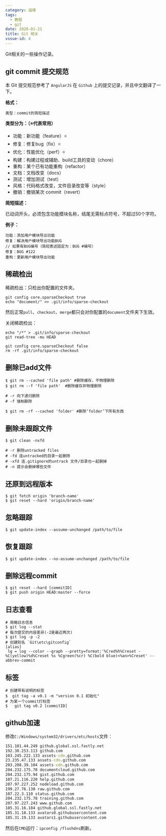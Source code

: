 ```yaml
---
category: 运维
tags:
  - 教程
  - git
date: 2020-01-21
title: Git 相关
vssue-id: 4
---
```


Git相关的一些操作记录。

<!-- more -->

## git commit 提交规范
本 Git 提交规范参考了 `AngularJS` 在 `Github` 上的提交记录，并且中文翻译了一下。

**格式：** 
```git
类型：commit的简短描述
```

**类型分为：（:star:代表常用）**

- 功能：新功能（feature）:star:
- 修复：修复bug（fix）:star:
- 优化：性能优化（perf）:star:
- 构建：构建过程或辅助、build工具的变动（chore）
- 重构：某个已有功能重构（refactor）
- 文档：文档改变（docs）
- 测试：增加测试（test）
- 风格：代码格式改变，文件目录改变等（style）
- 撤销：撤销某次 commit（revert）

**简短描述：**

已动词开头，必须包含功能模块名称，结尾无需标点符号，不超过50个字符。

**例子：**

```git
功能：添加用户模块导出功能
修复：解决用户模块导出功能BUG
// 如果有BUG编号（简短表述固定为：BUG #编号）
修复：BUG #122
重构：更新用户模块导出功能
```


## 稀疏检出

稀疏检出：只检出你配置的文件夹。

```git
git config core.sparseCheckout true
echo "document/" >> .git/info/sparse-checkout
```

然后正常`pull`、`checkout`、`merge`都只会对你配置的`document`文件夹下生效。

关闭稀疏检出：

```git
echo "/*" > .git/info/sparse-checkout
git read-tree -mu HEAD

git config core.sparseCheckout false
rm -rf .git/info/sparse-checkout
```

## 删除已add文件

```git
$ git rm --cached 'file path' #删除缓存，不物理删除
$ git rm --f 'file path'  #删除缓存并物理删除

# -r 向下递归删除
# -f 强制删除

$ git rm -rf --cached 'folder' #删除‘folder’下所有东西
```
## 删除未跟踪文件
```git
$ git clean -nxfd

# -r 删除untracked files
# -fd 连untracked的目录一起删除
# -xfd 连.gitignore的untrack 文件/目录也一起删掉
# -n 提示会删掉哪些文件
```

## 还原到远程版本
```git
$ git fetch origin 'branch-name'
$ git reset --hard 'origin/branch-name'
```

## 忽略跟踪

```git
$ git update-index --assume-unchanged /path/to/file
```

## 恢复跟踪

```git
$ git update-index --no-assume-unchanged /path/to/file
```

## 删除远程commit

```git
$ git reset --hard [commitID]
$ git push origin HEAD:master --force
```

## 日志查看

```git
# 简略日志信息
$ git log --stat
# 每次提交的内容差异(-2是最近两次)
$ git log -p -2
# 创建别名 `Git\etc\gitconfig`
[alias]
 lg = log --color --graph --pretty=format:'%Cred%h%Creset -%C(yellow)%d%Creset %s %Cgreen(%cr) %C(bold blue)<%an>%Creset' --abbrev-commit
```

## 标签

```git
# 创建带有说明的标签
$  git tag -a v0.1 -m "version 0.1 初始化"
# 为某一个commit打标签
$   git tag v0.2 [commitID]
```

## github加速

修改`C:/Windows/system32/drivers/etc/hosts`文件：

```cmd
151.101.44.249 github.global.ssl.fastly.net
192.30.253.113 github.com
103.245.222.133 assets-cdn.github.com
23.235.47.133 assets-cdn.github.com
203.208.39.104 assets-cdn.github.com
204.232.175.78 documentcloud.github.com
204.232.175.94 gist.github.com
107.21.116.220 help.github.com
207.97.227.252 nodeload.github.com
199.27.76.130 raw.github.com
107.22.3.110 status.github.com
204.232.175.78 training.github.com
207.97.227.243 www.github.com
185.31.16.184 github.global.ssl.fastly.net
185.31.18.133 avatars0.githubusercontent.com
185.31.19.133 avatars1.githubusercontent.com
```

然后在`CMD`运行：`ipconfig /flushdns`刷新。

